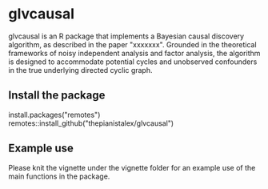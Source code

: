 
# glvcausal 

glvcausal is an R package that implements a Bayesian causal
discovery algorithm, as described in the paper "xxxxxxx". Grounded in the
theoretical frameworks of noisy independent analysis and factor analysis, the
algorithm is designed to accommodate potential cycles and unobserved confounders
in the true underlying directed cyclic graph.

## Install the package

install.packages("remotes")
remotes::install_github("thepianistalex/glvcausal")

## Example use
Please knit the vignette under the vignette folder for an example use of the main functions in the package.
